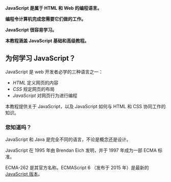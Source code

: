 **JavaScript 是属于 HTML 和 Web 的编程语言。**

**编程令计算机完成您需要它们做的工作。**

**JavaScript 很容易学习。**

**本教程涵盖 JavaScript 基础和高级教程。**





## 为何学习 JavaScript？

JavaScript 是 web 开发者必学的三种语言之一：

- *HTML* 定义网页的内容
- *CSS* 规定网页的布局
- *JavaScript* 对网页行为进行编程

本教程提供关于 JavaScript，以及 JavaScript 如何与 HTML 和 CSS 协同工作的知识。

### 您知道吗？

JavaScript 和 Java 是完全不同的语言，不论是概念还是设计。

JavaScript 在 1995 年由 Brendan Eich 发明，并于 1997 年成为一部 ECMA 标准。

ECMA-262 是其官方名称。ECMAScript 6 （发布于 2015 年）是最新的 [JavaScript 版本](https://www.w3school.com.cn/js/js_versions.asp)。